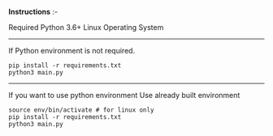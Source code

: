 **Instructions** :-
    

Required Python 3.6+
Linux Operating System

****
If Python environment is not required.
    
    pip install -r requirements.txt
    python3 main.py

****
If you want to use python environment 
Use already built environment

    source env/bin/activate # for linux only
    pip install -r requirements.txt
    python3 main.py

